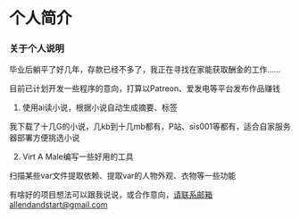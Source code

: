# 个人简介

### 关于个人说明

毕业后躺平了好几年，存款已经不多了，我正在寻找在家能获取酬金的工作……

目前已计划开发一些程序的意向，打算以Patreon、爱发电等平台发布作品赚钱

1. 使用ai读小说，根据小说自动生成摘要、标签

我下载了十几G的小说，几kb到十几mb都有，P站、sis001等都有，适合自家服务器部署方便挑选小说

2. Virt A Male编写一些好用的工具

扫描某些var文件提取依赖、提取var的人物外观、衣物等一些功能

有啥好的项目想法可以跟我说说，或合作意向，请联系邮箱allendandstart@gmail.com
